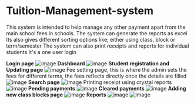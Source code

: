# Tuition-Management-system
This system is intended to help manage any other payment apart from the main school fees in schools.
The system can generate the reports as excel
Its also gives different sorting options like; either using class, block or term/semester
The system can also print receipts and reports for individual students
It's a one user login

**Login page**
![image](https://user-images.githubusercontent.com/107652429/199989127-7bf26640-4b56-44f5-8ac8-bf7714519e77.png)
**Dashboard**
![image](https://user-images.githubusercontent.com/107652429/199989253-68eb2772-c8ee-4d45-a845-64964bec65f1.png)
**Student registration and Updating page**
![image](https://user-images.githubusercontent.com/107652429/199989457-7397c22e-f7dc-4164-a80d-80b796dc6439.png)
Fee setting page, this is where the admin sets the fees for different terms, the fees reflects directly once the details are filled
![image](https://user-images.githubusercontent.com/107652429/199989889-430c11d5-d39b-40e3-baf4-10a7930874a0.png)
**Search page**
![image](https://user-images.githubusercontent.com/107652429/199990003-14bf148d-0e90-4f3e-8927-8ba67d9ae9b9.png)
Printing receipt using crystal reports
![image](https://user-images.githubusercontent.com/107652429/199990267-8a671f92-d6b8-40cc-ad7e-6c7e53255ec8.png)
**Pending payments**
![image](https://user-images.githubusercontent.com/107652429/199990356-e9c5c480-cf05-4a86-9d77-424faec9060e.png)
**Cleared payments**
![image](https://user-images.githubusercontent.com/107652429/199990461-ebb34e8d-b974-4591-9093-5ea6b832f0f3.png)
**Adding new class blocks page**
![image](https://user-images.githubusercontent.com/107652429/199990558-c36cc3c9-3941-4185-b472-9d8823403ee1.png)
**Reports**
![image](https://user-images.githubusercontent.com/107652429/199990665-910172a7-37ae-47e9-aa79-64da77e4b095.png)
![image](https://user-images.githubusercontent.com/107652429/199990899-e1219fc9-b650-4d51-878f-1e9f48f3816f.png)
